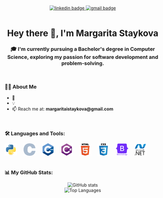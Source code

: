 <br />
<div align="center">
  <!-- Replace href links with your actual profiles -->
  <a href="https://www.linkedin.com/in/your-linkedin">
    <img src="https://img.shields.io/static/v1?message=LinkedIn&logo=linkedin&label=&color=0077B5&logoColor=white&labelColor=&style=for-the-badge" height="25" alt="linkedin badge" />
  </a>
  <a href="mailto:margaritaistaykova@gmail.com">
    <img src="https://img.shields.io/static/v1?message=Gmail&logo=gmail&label=&color=D14836&logoColor=white&labelColor=&style=for-the-badge" height="25" alt="gmail badge" />
  </a>
</div>

<br />

<h1 align="center">Hey there 👋, I'm Margarita Staykova</h1>

<h3 align="center">🎓 I'm currently pursuing a Bachelor's degree in Computer Science, exploring my passion for software development and problem-solving.</h3>

<br />

<h3 align="left">👩‍💻 About Me</h3>

<ul>
  <li>🔭 </li>
  <li>💡 </li>
  <li>📫 Reach me at: <strong>margaritaistaykova@gmail.com</strong></li>
</ul>

<br />

<h3 align="left">🛠 Languages and Tools:</h3>

<div align="left">
  <img src="https://raw.githubusercontent.com/devicons/devicon/master/icons/python/python-original.svg" height="40" alt="python logo" />
  <img width="12" />
  <img src="https://raw.githubusercontent.com/devicons/devicon/master/icons/c/c-original.svg" height="40" alt="c logo" />
  <img width="12" />
  <img src="https://raw.githubusercontent.com/devicons/devicon/master/icons/cplusplus/cplusplus-original.svg" height="40" alt="cplusplus logo" />
  <img width="12" />
  <img src="https://raw.githubusercontent.com/devicons/devicon/master/icons/csharp/csharp-original.svg" height="40" alt="csharp logo" />
  <img width="12" />
  <img src="https://raw.githubusercontent.com/devicons/devicon/master/icons/html5/html5-original-wordmark.svg" height="40" alt="html5 logo" />
  <img width="12" />
  <img src="https://raw.githubusercontent.com/devicons/devicon/master/icons/css3/css3-original-wordmark.svg" height="40" alt="css3 logo" />
  <img width="12" />
  <img src="https://raw.githubusercontent.com/devicons/devicon/master/icons/bootstrap/bootstrap-plain-wordmark.svg" height="40" alt="bootstrap logo" />
  <img width="12" />
  <img src="https://raw.githubusercontent.com/devicons/devicon/master/icons/dot-net/dot-net-original-wordmark.svg" height="40" alt="dotnet logo" />
</div>

<br />

<h3 align="left">📊 My GitHub Stats:</h3>

<div align="center">
  <img src="https://github-readme-stats.vercel.app/api?username=margarita702&show_icons=true&locale=en&theme=default" height="180" alt="GitHub stats" />
  <br />
  <img src="https://github-readme-stats.vercel.app/api/top-langs?username=margarita702&show_icons=true&locale=en&layout=compact&theme=default" height="130" alt="Top Languages" />
</div>

<br />
